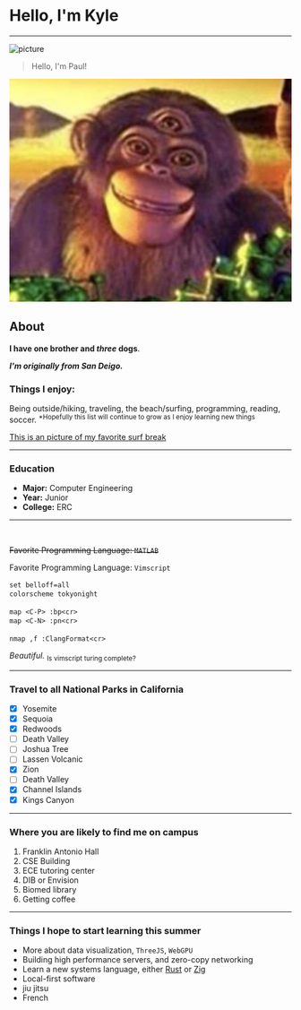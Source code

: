 # Hello, I'm Kyle
<hr>

![picture](images/headshot.png)

> Hello, I'm Paul!

![picture](images/paul.png)

## About

**I have one brother and _three_ dogs**.

***I'm originally from San Deigo.***

### Things I enjoy:
Being outside/hiking, traveling, the beach/surfing, programming, reading, soccer.
<sup>*Hopefully this list will continue to grow as I enjoy learning new things</sup>

[This is an picture of my favorite surf break](images/haapiti.png)

<hr>


### Education
- **Major:** Computer Engineering
- **Year:** Junior
- **College:** ERC
<hr>
<br>

~~Favorite Programming Language: `MATLAB`~~

Favorite Programming Language: `Vimscript`

```vim
set belloff=all
colorscheme tokyonight

map <C-P> :bp<cr>
map <C-N> :pn<cr>

nmap ,f :ClangFormat<cr>
```
*Beautiful.*
<sub>Is vimscript turing complete?</sub>

<hr>

### Travel to all National Parks in California
- [x] Yosemite
- [x] Sequoia 
- [x] Redwoods
- [ ] Death Valley
- [ ] Joshua Tree
- [ ] Lassen Volcanic
- [x] Zion
- [ ] Death Valley
- [x] Channel Islands
- [x] Kings Canyon

<hr>

### Where you are likely to find me on campus
1. Franklin Antonio Hall
2. CSE Building
3. ECE tutoring center
4. DIB or Envision
5. Biomed library
6. Getting coffee

<hr>

### Things I hope to start learning this summer
- More about data visualization, `ThreeJS`, `WebGPU`
 - Building high performance servers, and zero-copy networking
 - Learn a new systems language, either [Rust](https://www.rust-lang.org/) or [Zig](https://ziglang.org/)
 - Local-first software
- jiu jitsu
- French